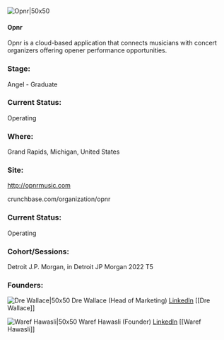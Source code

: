 

![Opnr|50x50](https://res.cloudinary.com/crunchbase-production/image/upload/zm5ntyrf2dk57o7n4zic)

#### Opnr
Opnr is a cloud-based application that connects musicians with concert organizers offering opener performance opportunities.

### Stage: 
Angel - Graduate 

### Current Status: 
Operating

### Where:
Grand Rapids, Michigan, United States

### Site:
http://opnrmusic.com



crunchbase.com/organization/opnr

### Current Status: 
Operating

### Cohort/Sessions: 
Detroit J.P. Morgan, in Detroit JP Morgan 2022 T5

### Founders: 

![Dre Wallace|50x50](https://www.f6s.com/content-resource/profiles/2211363_th2.jpg) Dre Wallace (Head of Marketing) [LinkedIn](https://linkedin.com/in/andrealaurenwallace) [[Dre Wallace]]

![Waref Hawasli|50x50]() Waref Hawasli (Founder) [LinkedIn](https://) [[Waref Hawasli]]


